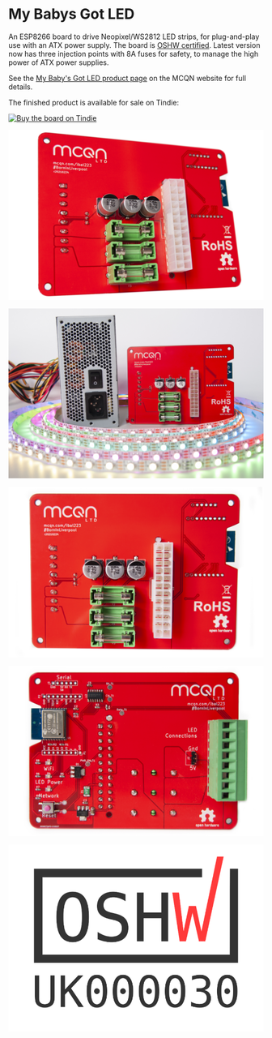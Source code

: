# My Babys Got LED

An ESP8266 board to drive Neopixel/WS2812 LED strips, for plug-and-play use with an ATX power supply. The board is [OSHW certified](https://certification.oshwa.org/uk000031.html
). Latest version now has three injection points with 8A fuses for safety, to manage the high power of ATX power supplies.

See the [My Baby's Got LED product page](https://mcqn.com/ibal223) on the MCQN website for full details.

The finished product is available for sale on Tindie:

[![Buy the board on Tindie](https://d2ss6ovg47m0r5.cloudfront.net/badges/tindie-larges.png)](https://www.tindie.com/products/21732/?ref=offsite_badges&utm_source=sellers_mcqn_ltd&utm_medium=badges&utm_campaign=badge_large)

![Photo of the finished PCB](MBGLED-Front-Angle.jpg)

![Photo of the PCB with LED strip and ATX power supply](MBGLED-Kit.jpg)

![Photo of the front of the finished PCB](MBGLED-Front-Direct.jpg)

![Photo of the front of the finished PCB](MBGLED-Back-Direct.jpg)

![The open source hardware mark, and the code UK000031](OSHW_mark_UK000030.png)
